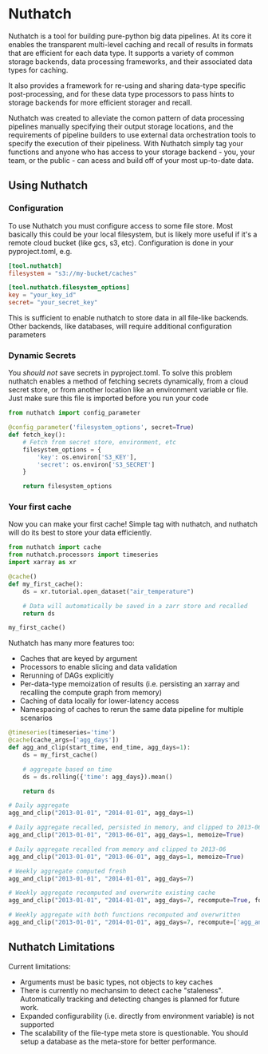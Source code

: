 # Nuthatch

Nuthatch is a tool for building pure-python big data pipelines. At its core it
enables the transparent multi-level caching and recall of results in formats that 
are efficient for each data type. It supports a variety of 
common storage backends, data processing frameworks, and their associated
data types for caching. 

It also provides a framework for re-using and sharing data-type specific
post-processing, and for these data type
processors to pass hints to storage backends for more efficient storager and recall.

Nuthatch was created to alleviate the comon pattern of data processing pipelines manually
specifying their output storage locations, and the requirements of pipeline builders to
use external data orchestration tools to specify the execution of their pipeliness. With Nuthatch
simply tag your functions and anyone who has access to your storage backend - you, your
team, or the public - can acess and build off of your most up-to-date data.

## Using Nuthatch

### Configuration

To use Nuthatch you must configure access to some file store. Most basically this could be your local
filesystem, but is likely more useful if it's a remote cloud bucket (like gcs, s3, etc). Configuration
is done in your pyproject.toml, e.g.

```toml
[tool.nuthatch]
filesystem = "s3://my-bucket/caches"

[tool.nuthatch.filesystem_options]
key = "your_key_id"
secret= "your_secret_key"
```

This is sufficient to enable nuthatch to store data in all file-like backends. Other backends, like databases,
will require additional configuration parameters

### Dynamic Secrets

You *should not* save secrets in pyproject.toml. To solve this problem nuthatch enables a method of fetching
secrets dynamically, from a cloud secret store, or from another location like an environment variable or
file. Just make sure this file is imported before you run your code

```python
from nuthatch import config_parameter

@config_parameter('filesystem_options', secret=True)
def fetch_key():
    # Fetch from secret store, environment, etc
    filesystem_options = {
        'key': os.environ['S3_KEY'],
        'secret': os.environ['S3_SECRET']
    }

    return filesystem_options
```

### Your first cache

Now you can make your first cache! Simple tag with nuthatch, and nuthatch will do its best to store
your data efficiently.

```python
from nuthatch import cache
from nuthatch.processors import timeseries
import xarray as xr

@cache()
def my_first_cache():
    ds = xr.tutorial.open_dataset("air_temperature")

    # Data will automatically be saved in a zarr store and recalled
    return ds

my_first_cache()
```

Nuthatch has many more features too:
 - Caches that are keyed by argument
 - Processors to enable slicing and data validation 
 - Rerunning of DAGs explicitly
 - Per-data-type memoization of results (i.e. persisting an xarray and recalling the compute graph from memory)
 - Caching of data locally for lower-latency access
 - Namespacing of caches to rerun the same data pipeline for multiple scenarios
 
```python
@timeseries(timeseries='time')
@cache(cache_args=['agg_days'])
def agg_and_clip(start_time, end_time, agg_days=1):
    ds = my_first_cache()

    # aggregate based on time
    ds = ds.rolling({'time': agg_days}).mean()

    return ds

# Daily aggregate
agg_and_clip("2013-01-01", "2014-01-01", agg_days=1)

# Daily aggregate recalled, persisted in memory, and clipped to 2013-06
agg_and_clip("2013-01-01", "2013-06-01", agg_days=1, memoize=True) 

# Daily aggregate recalled from memory and clipped to 2013-06
agg_and_clip("2013-01-01", "2013-06-01", agg_days=1, memoize=True) 

# Weekly aggregate computed fresh
agg_and_clip("2013-01-01", "2014-01-01", agg_days=7)

# Weekly aggregate recomputed and overwrite existing cache
agg_and_clip("2013-01-01", "2014-01-01", agg_days=7, recompute=True, force_overwrite=True)

# Weekly aggregate with both functions recomputed and overwritten
agg_and_clip("2013-01-01", "2014-01-01", agg_days=7, recompute=['agg_and_clip', 'my_first_cache'], force_overwrite=True) 
```

## Nuthatch Limitations

Current limitations:
 - Arguments must be basic types, not objects to key caches
 - There is currently no mechansim to detect cache "staleness". Automatically tracking and detecting changes is planned for future work.
 - Expanded configurability (i.e. directly from environment variable) is not supported
 - The scalability of the file-type meta store is questionable. You should setup a database as the meta-store for better performance.

